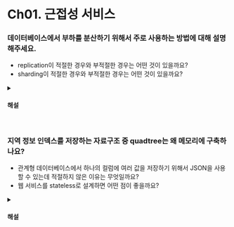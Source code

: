 # Ch01. 근접성 서비스

### 데이터베이스에서 부하를 분산하기 위해서 주로 사용하는 방법에 대해 설명해주세요.

* replication이 적절한 경우와 부적절한 경우는 어떤 것이 있을까요?
* sharding이 적절한 경우와 부적절한 경우는 어떤 것이 있을까요?

<details>
<summary><h4>해설</h4></summary>

> 데이터베이스에서 부하를 분산하기 위해서 주로 사용하는 방법에 대해 설명해주세요.
* 주로 replication과 sharding을 사용합니다.

> replication이 적절한 경우와 부적절한 경우는 어떤 것이 있을까요?
* 데이터베이스의 연산에서 읽기 연산의 비중이 높을 경우 적절합니다. Replication lag이 발생하므로 실시간 등 데이터 일관성이 매우 중요한 경우 복잡도가 증가하여 부적절할 수 있습니다.

> sharding이 적절한 경우와 부적절한 경우는 어떤 것이 있을까요?
* 데이터베이스의 연산에서 쓰기 연산의 비중이 높을 경우 적절합니다. 읽기 연산이 많은 경우 부적절하며 샤딩 키를 만들기 어려운 경우 애플리케이션에서 샤딩 키를 만들어야하는 등 복잡도가 증가할 수 있습니다.
</details>


<br>

### 지역 정보 인덱스를 저장하는 자료구조 중 quadtree는 왜 메모리에 구축하나요?

* 관계형 데이터베이스에서 하나의 컬럼에 여러 값을 저장하기 위해서 JSON을 사용할 수 있는데 적절하지 않은 이유는 무엇일까요?
* 웹 서비스를 stateless로 설계하면 어떤 점이 좋을까요? 

<details>
<summary><h4>해설</h4></summary>

> 지역 정보 인덱스를 저장하는 자료구조 중 quadtree는 왜 메모리에 구축하나요?
* 이미 만들어진 quadtree는 실시간성이 떨어지고 부가적인 데이터가 있어 크기가 크므로 네트워크 대역폭을 많이 사용하게 된다는 문제점이 있습니다.

> 관계형 데이터베이스에서 하나의 컬럼에 여러 값을 저장하기 위해서 JSON을 사용할 수 있는데 적절하지 않은 이유는 무엇일까요?
* 생성 시 중복 검사와 같은 제약 사항을 지키기 위해서 전체 값을 모두 읽어야 하는 문제점, 병렬 처리를 위해 락을 걸어야한다는 문제가 발생합니다. 반면 record로 사용할 경우 관계형 데이터베이스의 기능을 적극 활용하여 쉽게 해결할 수 있습니다.

> 웹 서비스를 stateless로 설계하면 어떤 점이 좋을까요?
* 부하에 유동적으로 scale을 조절할 수 있어 비용을 줄일 수 있고 가용성을 높일 수 있습니다.
</details>
